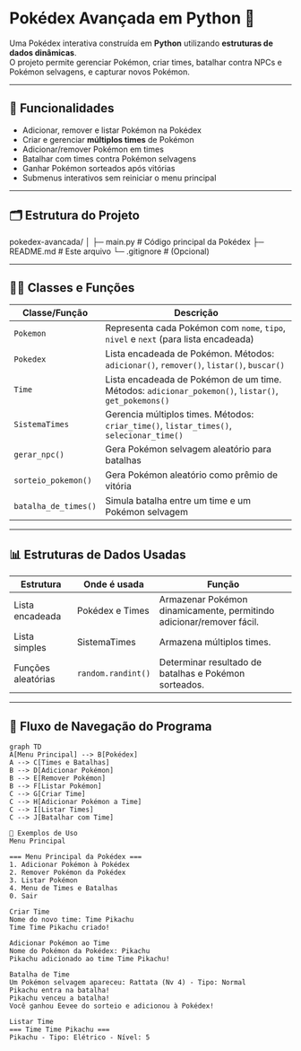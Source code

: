 # Pokédex Avançada em Python 🐾

Uma Pokédex interativa construída em **Python** utilizando **estruturas de dados dinâmicas**.  
O projeto permite gerenciar Pokémon, criar times, batalhar contra NPCs e Pokémon selvagens, e capturar novos Pokémon.

---

## 🎯 Funcionalidades

- Adicionar, remover e listar Pokémon na Pokédex  
- Criar e gerenciar **múltiplos times** de Pokémon  
- Adicionar/remover Pokémon em times  
- Batalhar com times contra Pokémon selvagens  
- Ganhar Pokémon sorteados após vitórias  
- Submenus interativos sem reiniciar o menu principal  

---

## 🗂 Estrutura do Projeto

pokedex-avancada/
│
├─ main.py # Código principal da Pokédex
├─ README.md # Este arquivo
└─ .gitignore # (Opcional)


---

## 🐱‍👤 Classes e Funções

| Classe/Função           | Descrição |
|-------------------------|-----------|
| `Pokemon`               | Representa cada Pokémon com `nome`, `tipo`, `nivel` e `next` (para lista encadeada) |
| `Pokedex`               | Lista encadeada de Pokémon. Métodos: `adicionar()`, `remover()`, `listar()`, `buscar()` |
| `Time`                  | Lista encadeada de Pokémon de um time. Métodos: `adicionar_pokemon()`, `listar()`, `get_pokemons()` |
| `SistemaTimes`          | Gerencia múltiplos times. Métodos: `criar_time()`, `listar_times()`, `selecionar_time()` |
| `gerar_npc()`           | Gera Pokémon selvagem aleatório para batalhas |
| `sorteio_pokemon()`     | Gera Pokémon aleatório como prêmio de vitória |
| `batalha_de_times()`    | Simula batalha entre um time e um Pokémon selvagem |

---

## 📊 Estruturas de Dados Usadas

| Estrutura          | Onde é usada                      | Função                                                                 |
|-------------------|----------------------------------|------------------------------------------------------------------------|
| Lista encadeada     | Pokédex e Times                   | Armazenar Pokémon dinamicamente, permitindo adicionar/remover fácil.   |
| Lista simples       | SistemaTimes                       | Armazena múltiplos times.                                             |
| Funções aleatórias | `random.randint()`                | Determinar resultado de batalhas e Pokémon sorteados.                 |

---

## 🔹 Fluxo de Navegação do Programa

```mermaid
graph TD
A[Menu Principal] --> B[Pokédex]
A --> C[Times e Batalhas]
B --> D[Adicionar Pokémon]
B --> E[Remover Pokémon]
B --> F[Listar Pokémon]
C --> G[Criar Time]
C --> H[Adicionar Pokémon a Time]
C --> I[Listar Times]
C --> J[Batalhar com Time]

📝 Exemplos de Uso
Menu Principal

=== Menu Principal da Pokédex ===
1. Adicionar Pokémon à Pokédex
2. Remover Pokémon da Pokédex
3. Listar Pokémon
4. Menu de Times e Batalhas
0. Sair

Criar Time
Nome do novo time: Time Pikachu
Time Time Pikachu criado!

Adicionar Pokémon ao Time
Nome do Pokémon da Pokédex: Pikachu
Pikachu adicionado ao time Time Pikachu!

Batalha de Time
Um Pokémon selvagem apareceu: Rattata (Nv 4) - Tipo: Normal
Pikachu entra na batalha!
Pikachu venceu a batalha!
Você ganhou Eevee do sorteio e adicionou à Pokédex!

Listar Time
=== Time Time Pikachu ===
Pikachu - Tipo: Elétrico - Nível: 5
